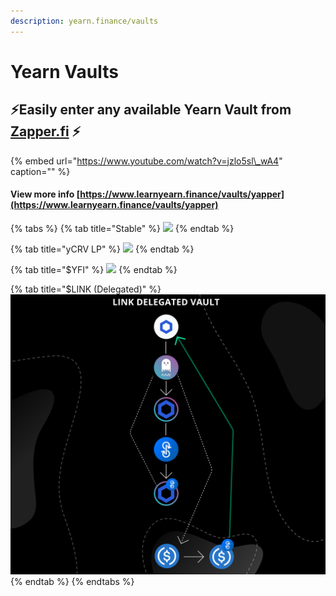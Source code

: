 ```yaml
---
description: yearn.finance/vaults
---
```


# Yearn Vaults

## ⚡️Easily enter any available Yearn Vault from [Zapper.fi](https://zapper.fi) ⚡️

{% embed url="https://www.youtube.com/watch?v=jzlo5sl\_wA4" caption="" %}

#### View more info [https://www.learnyearn.finance/vaults/yapper](https://www.learnyearn.finance/vaults/yapper)

{% tabs %}
{% tab title="Stable" %}
![](../../.gitbook/assets/stable-vaults.png)
{% endtab %}

{% tab title="yCRV LP" %}
![](../../.gitbook/assets/ycrv-vault.png)
{% endtab %}

{% tab title="$YFI" %}
![](../../.gitbook/assets/yfi-vault%20%281%29.png)
{% endtab %}

{% tab title="$LINK \(Delegated\)" %}
![](../../.gitbook/assets/link-vault%20%283%29%20%282%29%20%282%29.png)
{% endtab %}
{% endtabs %}

